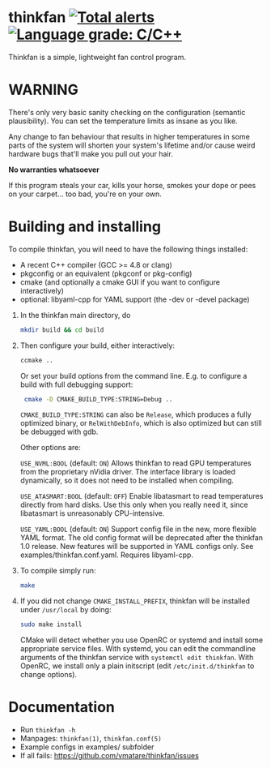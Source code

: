 # thinkfan [![Total alerts](https://img.shields.io/lgtm/alerts/g/vmatare/thinkfan.svg?logo=lgtm&logoWidth=18)](https://lgtm.com/projects/g/vmatare/thinkfan/alerts/)[![Language grade: C/C++](https://img.shields.io/lgtm/grade/cpp/g/vmatare/thinkfan.svg?logo=lgtm&logoWidth=18)](https://lgtm.com/projects/g/vmatare/thinkfan/context:cpp)
Thinkfan is a simple, lightweight fan control program. 

# WARNING
There's only very basic sanity checking on the configuration (semantic
plausibility). You can set the temperature limits as insane as you like.

Any change to fan behaviour that results in higher temperatures in some parts
of the system will shorten your system's lifetime and/or cause weird hardware
bugs that'll make you pull out your hair.

   **No warranties whatsoever**

If this program steals your car, kills your horse, smokes your dope or pees
on your carpet... too bad, you're on your own.


# Building and installing
To compile thinkfan, you will need to have the following things installed:
- A recent C++ compiler (GCC >= 4.8 or clang)
- pkgconfig or an equivalent (pkgconf or pkg-config)
- cmake (and optionally a cmake GUI if you want to configure interactively)
- optional: libyaml-cpp for YAML support (the -dev or -devel package)

1. In the thinkfan main directory, do
   ```bash
   mkdir build && cd build
   ```

2. Then configure your build, either interactively:
   ```bash
   ccmake ..
   ```
   Or set your build options from the command line. E.g. to configure a build
   with full debugging support:
   ```bash
    cmake -D CMAKE_BUILD_TYPE:STRING=Debug ..
    ```

   `CMAKE_BUILD_TYPE:STRING` can also be `Release`, which produces a fully
   optimized binary, or `RelWithDebInfo`, which is also optimized but can
   still be debugged with gdb.
   
   Other options are:

   `USE_NVML:BOOL` (default: `ON`)
       Allows thinkfan to read GPU temperatures from the proprietary nVidia
       driver. The interface library is loaded dynamically, so it does not
       need to be installed when compiling.

   `USE_ATASMART:BOOL` (default: `OFF`)
       Enable libatasmart to read temperatures directly from hard disks. Use
       this only when you really need it, since libatasmart is unreasonably
       CPU-intensive.

   `USE_YAML:BOOL` (default: `ON`)
       Support config file in the new, more flexible YAML format. The old
       config format will be deprecated after the thinkfan 1.0 release. New
       features will be supported in YAML configs only. See
       examples/thinkfan.conf.yaml.  Requires libyaml-cpp.


3. To compile simply run:
   ```bash
   make
   ```

4. If you did not change `CMAKE_INSTALL_PREFIX`, thinkfan will be installed
   under `/usr/local` by doing:
   ```bash
   sudo make install
   ```
   
   CMake will detect whether you use OpenRC or systemd and install some
   appropriate service files. With systemd, you can edit the commandline
   arguments of the thinkfan service with `systemctl edit thinkfan`.
   With OpenRC, we install only a plain initscript (edit `/etc/init.d/thinkfan`
   to change options).



# Documentation
- Run `thinkfan -h`
- Manpages: `thinkfan(1)`, `thinkfan.conf(5)`
- Example configs in examples/ subfolder
- If all fails: https://github.com/vmatare/thinkfan/issues
